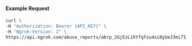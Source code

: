 
#### Example Request
```bash
curl \
-H "Authorization: Bearer {API_KEY}" \
-H "Ngrok-Version: 2" \
https://api.ngrok.com/abuse_reports/abrp_2GjEzLihYfqfzu4xi8yUeJ3mi71
